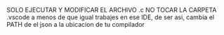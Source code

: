 SOLO EJECUTAR Y MODIFICAR EL ARCHIVO .c
NO TOCAR LA CARPETA .vscode a menos de que igual trabajes en ese IDE, de ser asi, cambia el PATH de el json a la ubicacion de tu compilador
